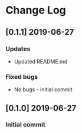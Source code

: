 # Change Log

## [0.1.1] 2019-06-27

### Updates

- Updated README.md

### Fixed bugs

- No bugs - initial commit

## [0.1.0] 2019-06-27

### Initial commit
